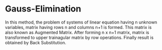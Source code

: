 # Gauss-Elimination
In this method, the problem of systems of linear equation having n unknown variables, matrix having rows n and columns n+1 is formed. This matrix is also known as Augmented Matrix. After forming n x n+1 matrix, matrix is transformed to upper trainagular matrix by row operations. Finally result is obtained by Back Substitution.
